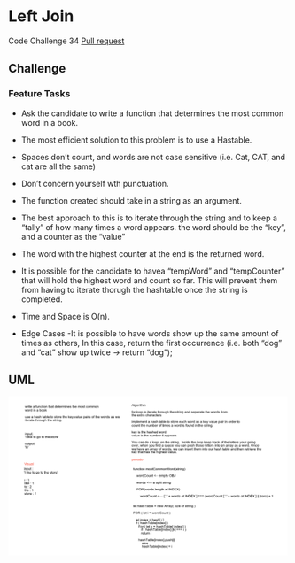 # Left Join

Code Challenge 34 [Pull request](https://github.com/Chris-Bortel/data-structures-and-algorithms/pull/59)

## Challenge

### Feature Tasks

- Ask the candidate to write a function that determines the most common word in a book.
- The most efficient solution to this problem is to use a Hastable.
- Spaces don’t count, and words are not case sensitive (i.e. Cat, CAT, and cat are all the same)
- Don’t concern yourself wth punctuation.
- The function created should take in a string as an argument.
- The best approach to this is to iterate through the string and to keep a “tally” of how many times a word appears.
the word should be the “key”, and a counter as the “value”
- The word with the highest counter at the end is the returned word.
- It is possible for the candidate to havea “tempWord” and “tempCounter” that will hold the highest word and count so far. This will prevent them from having to iterate thorugh the hashtable once the string is completed.
- Time and Space is O(n).

- Edge Cases
   -It is possible to have words show up the same amount of times as others, In this case, return the first occurrence (i.e. both “dog” and “cat” show up twice -> return “dog”);

## UML
![Code Challenge 34 ; challenge 01](Class-34-Challenge-01.png)